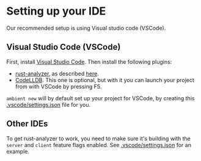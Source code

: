 
# Setting up your IDE

Our recommended setup is using Visual studio code (VSCode).

## Visual Studio Code (VSCode)

First, install [Visual Studio Code](https://code.visualstudio.com/). Then install the following plugins:
- [rust-analyzer](https://rust-analyzer.github.io/), as described [here](https://code.visualstudio.com/docs/languages/rust).
- [CodeLLDB](https://marketplace.visualstudio.com/items?itemName=vadimcn.vscode-lldb). This one is optional, but with it you can launch your project from with VSCode by pressing F5.

`ambient new` will by default set up your project for VSCode, by creating this [.vscode/settings.json](https://github.com/AmbientRun/Ambient/blob/main/app/src/cli/new_project_template/.vscode/settings.json) file for you.

## Other IDEs

To get rust-analyzer to work, you need to make sure it's building with the `server` and `client` feature flags enabled. See [.vscode/settings.json](https://github.com/AmbientRun/Ambient/blob/main/app/src/cli/new_project_template/.vscode/settings.json) for an example.
